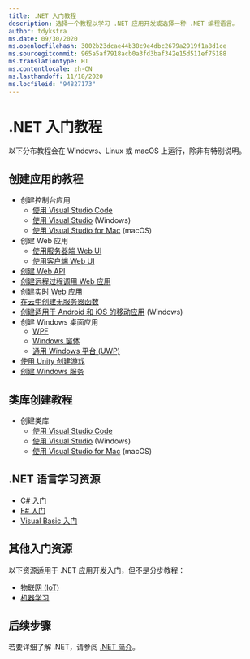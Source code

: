 ```yaml
---
title: .NET 入门教程
description: 选择一个教程以学习 .NET 应用开发或选择一种 .NET 编程语言。
author: tdykstra
ms.date: 09/30/2020
ms.openlocfilehash: 3002b23dcae44b38c9e4dbc2679a2919f1a8d1ce
ms.sourcegitcommit: 965a5af7918acb0a3fd3baf342e15d511ef75188
ms.translationtype: HT
ms.contentlocale: zh-CN
ms.lasthandoff: 11/18/2020
ms.locfileid: "94827173"
---
```

# <a name="tutorials-for-getting-started-with-net"></a>.NET 入门教程

以下分布教程会在 Windows、Linux 或 macOS 上运行，除非有特别说明。

## <a name="tutorials-for-creating-apps"></a>创建应用的教程

* 创建控制台应用
  * [使用 Visual Studio Code](../core/tutorials/with-visual-studio-code.md)
  * [使用 Visual Studio](../core/tutorials/with-visual-studio.md) (Windows)
  * [使用 Visual Studio for Mac](../core/tutorials/with-visual-studio-mac.md) (macOS)
* 创建 Web 应用
  * [使用服务器端 Web UI](/aspnet/core/tutorials/razor-pages/razor-pages-start)
  * [使用客户端 Web UI](https://dotnet.microsoft.com/learn/aspnet/blazor-tutorial/intro)
* [创建 Web API](/aspnet/core/tutorials/first-web-api)
* [创建远程过程调用 Web 应用](/aspnet/core/tutorials/grpc/grpc-start)
* [创建实时 Web 应用](/aspnet/core/tutorials/signalr)
* [在云中创建无服务器函数](/azure/azure-functions/functions-create-first-function-vs-code?pivots=programming-language-csharp)
* [创建适用于 Android 和 iOS 的移动应用](https://dotnet.microsoft.com/learn/xamarin/hello-world-tutorial/intro) (Windows)
* 创建 Windows 桌面应用
  * [WPF](/visualstudio/get-started/csharp/tutorial-wpf)
  * [Windows 窗体](/visualstudio/ide/create-csharp-winform-visual-studio)
  * [通用 Windows 平台 (UWP)](/visualstudio/get-started/csharp/tutorial-uwp)
* [使用 Unity 创建游戏](https://dotnet.microsoft.com/learn/games/unity-tutorial/intro)
* [创建 Windows 服务](/aspnet/core/host-and-deploy/windows-service)

## <a name="tutorials-for-creating-class-libraries"></a>类库创建教程

* 创建类库
  * [使用 Visual Studio Code](../core/tutorials/library-with-visual-studio-code.md)
  * [使用 Visual Studio](../core/tutorials/library-with-visual-studio.md) (Windows)
  * [使用 Visual Studio for Mac](../core/tutorials/library-with-visual-studio-mac.md) (macOS)

## <a name="resources-for-learning-net-languages"></a>.NET 语言学习资源

* [C# 入门](../csharp/getting-started/index.md)
* [F# 入门](../fsharp/get-started/index.md)
* [Visual Basic 入门](../visual-basic/getting-started/index.md)

## <a name="other-get-started-resources"></a>其他入门资源

以下资源适用于 .NET 应用开发入门，但不是分步教程：

* [物联网 (IoT)](https://dotnet.microsoft.com/apps/iot)
* [机器学习](../machine-learning/index.yml)

## <a name="next-steps"></a>后续步骤

若要详细了解 .NET，请参阅 [.NET 简介](../core/introduction.md)。
